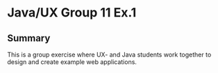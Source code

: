 # Java/UX Group 11 Ex.1
## Summary
This is a group exercise where UX- and Java students work together
to design and create example web applications.
